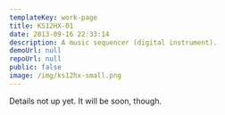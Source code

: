 ```yaml
---
templateKey: work-page
title: KS12HX-01
date: 2013-09-16 22:33:14
description: A music sequencer (digital instrument).
demoUrl: null
repoUrl: null
public: false
image: /img/ks12hx-small.png
---
```


<!--
![ks12hx-01](/images/proj/ks12hx.png "This is one dope sampler.")

{% raw %}
<div class="post-tags">
      <span class="tagname">HTML</span>
      <span class="tagname">Web Audio API</span>
      <span class="tagname">JavaScript</span>
      <span class="tagname">JQuery</span>
</div>
{% endraw %}

"A music sequencer is one of the most important pieces of equipment we use in our home studios. It's where we record, edit, and process a lot of the electronic drum, bass, and synth parts created for our productions." - [practical-music-production.com](http://www.practical-music-production.com/music-sequencer.html)

I created this music sequencer back when I first started getting into web development some number of years ago.

[Check out the code on GitHub](https://github.com/stemmlerjs/mini-sampler)
[Demo](http://stemmlerjs.github.io/mini-sampler/)


-->

Details not up yet. It will be soon, though.